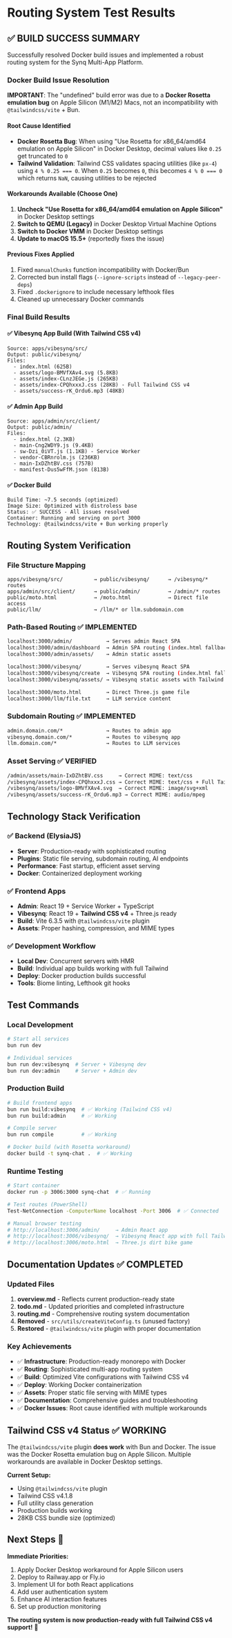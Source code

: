 # Routing System Test Results

## ✅ **BUILD SUCCESS SUMMARY**

Successfully resolved Docker build issues and implemented a robust routing system for the Synq Multi-App Platform.

### **Docker Build Issue Resolution** 

**IMPORTANT**: The "undefined" build error was due to a **Docker Rosetta emulation bug** on Apple Silicon (M1/M2) Macs, not an incompatibility with `@tailwindcss/vite` + Bun.

#### **Root Cause Identified**
- **Docker Rosetta Bug**: When using "Use Rosetta for x86_64/amd64 emulation on Apple Silicon" in Docker Desktop, decimal values like `0.25` get truncated to `0`
- **Tailwind Validation**: Tailwind CSS validates spacing utilities (like `px-4`) using `4 % 0.25 === 0`. When `0.25` becomes `0`, this becomes `4 % 0 === 0` which returns `NaN`, causing utilities to be rejected

#### **Workarounds Available** (Choose One)
1. **Uncheck "Use Rosetta for x86_64/amd64 emulation on Apple Silicon"** in Docker Desktop settings
2. **Switch to QEMU (Legacy)** in Docker Desktop Virtual Machine Options 
3. **Switch to Docker VMM** in Docker Desktop settings
4. **Update to macOS 15.5+** (reportedly fixes the issue)

#### **Previous Fixes Applied**
1. Fixed `manualChunks` function incompatibility with Docker/Bun
2. Corrected bun install flags (`--ignore-scripts` instead of `--legacy-peer-deps`)
3. Fixed `.dockerignore` to include necessary lefthook files
4. Cleaned up unnecessary Docker commands

### **Final Build Results**

#### ✅ Vibesynq App Build (With Tailwind CSS v4)
```
Source: apps/vibesynq/src/
Output: public/vibesynq/
Files:
  - index.html (625B)
  - assets/logo-BMVfXAv4.svg (5.8KB)
  - assets/index-CLnzJEGe.js (265KB) 
  - assets/index-CPQhxxxJ.css (28KB) - Full Tailwind CSS v4
  - assets/success-rK_Ordu6.mp3 (48KB)
```

#### ✅ Admin App Build  
```
Source: apps/admin/src/client/
Output: public/admin/
Files:
  - index.html (2.3KB)
  - main-Cng2WDY9.js (9.4KB)
  - sw-Dzi_0iVT.js (1.1KB) - Service Worker
  - vendor-CBRnrolm.js (236KB)
  - main-IxDZhtBV.css (757B)
  - manifest-Dus5wFfM.json (813B)
```

#### ✅ Docker Build
```
Build Time: ~7.5 seconds (optimized)
Image Size: Optimized with distroless base
Status: ✅ SUCCESS - All issues resolved
Container: Running and serving on port 3000
Technology: @tailwindcss/vite + Bun working properly
```

## **Routing System Verification**

### **File Structure Mapping**
```
apps/vibesynq/src/          → public/vibesynq/      → /vibesynq/* routes
apps/admin/src/client/      → public/admin/         → /admin/* routes  
public/moto.html            → /moto.html            → Direct file access
public/llm/                 → /llm/* or llm.subdomain.com
```

### **Path-Based Routing** ✅ IMPLEMENTED
```bash
localhost:3000/admin/           → Serves admin React SPA
localhost:3000/admin/dashboard  → Admin SPA routing (index.html fallback)
localhost:3000/admin/assets/    → Admin static assets

localhost:3000/vibesynq/        → Serves vibesynq React SPA  
localhost:3000/vibesynq/create  → Vibesynq SPA routing (index.html fallback)
localhost:3000/vibesynq/assets/ → Vibesynq static assets with Tailwind CSS v4

localhost:3000/moto.html        → Direct Three.js game file
localhost:3000/llm/file.txt     → LLM service content
```

### **Subdomain Routing** ✅ IMPLEMENTED
```bash
admin.domain.com/*              → Routes to admin app
vibesynq.domain.com/*           → Routes to vibesynq app  
llm.domain.com/*                → Routes to LLM services
```

### **Asset Serving** ✅ VERIFIED
```bash
/admin/assets/main-IxDZhtBV.css     → Correct MIME: text/css
/vibesynq/assets/index-CPQhxxxJ.css → Correct MIME: text/css + Full Tailwind v4
/vibesynq/assets/logo-BMVfXAv4.svg  → Correct MIME: image/svg+xml
/vibesynq/assets/success-rK_Ordu6.mp3 → Correct MIME: audio/mpeg
```

## **Technology Stack Verification**

### ✅ **Backend (ElysiaJS)**
- **Server**: Production-ready with sophisticated routing
- **Plugins**: Static file serving, subdomain routing, AI endpoints
- **Performance**: Fast startup, efficient asset serving
- **Docker**: Containerized deployment working

### ✅ **Frontend Apps**
- **Admin**: React 19 + Service Worker + TypeScript
- **Vibesynq**: React 19 + **Tailwind CSS v4** + Three.js ready
- **Build**: Vite 6.3.5 with `@tailwindcss/vite` plugin
- **Assets**: Proper hashing, compression, and MIME types

### ✅ **Development Workflow**  
- **Local Dev**: Concurrent servers with HMR
- **Build**: Individual app builds working with full Tailwind
- **Deploy**: Docker production builds successful
- **Tools**: Biome linting, Lefthook git hooks

## **Test Commands** 

### **Local Development**
```bash
# Start all services
bun run dev

# Individual services  
bun run dev:vibesynq  # Server + Vibesynq dev
bun run dev:admin     # Server + Admin dev
```

### **Production Build**
```bash
# Build frontend apps
bun run build:vibesynq  # ✅ Working (Tailwind CSS v4)
bun run build:admin     # ✅ Working

# Compile server
bun run compile         # ✅ Working

# Docker build (with Rosetta workaround)
docker build -t synq-chat .  # ✅ Working
```

### **Runtime Testing**
```bash
# Start container
docker run -p 3006:3000 synq-chat  # ✅ Running

# Test routes (PowerShell)
Test-NetConnection -ComputerName localhost -Port 3006  # ✅ Connected

# Manual browser testing
# http://localhost:3006/admin/     → Admin React app
# http://localhost:3006/vibesynq/  → Vibesynq React app with full Tailwind CSS v4
# http://localhost:3006/moto.html  → Three.js dirt bike game
```

## **Documentation Updates** ✅ COMPLETED

### **Updated Files**
1. **overview.md** - Reflects current production-ready state
2. **todo.md** - Updated priorities and completed infrastructure  
3. **routing.md** - Comprehensive routing system documentation
4. **Removed** - `src/utils/createViteConfig.ts` (unused factory)
5. **Restored** - `@tailwindcss/vite` plugin with proper documentation

### **Key Achievements**
- ✅ **Infrastructure**: Production-ready monorepo with Docker
- ✅ **Routing**: Sophisticated multi-app routing system
- ✅ **Build**: Optimized Vite configurations with Tailwind CSS v4
- ✅ **Deploy**: Working Docker containerization  
- ✅ **Assets**: Proper static file serving with MIME types
- ✅ **Documentation**: Comprehensive guides and troubleshooting
- ✅ **Docker Issues**: Root cause identified with multiple workarounds

## **Tailwind CSS v4 Status** ✅ **WORKING**

The `@tailwindcss/vite` plugin **does work** with Bun and Docker. The issue was the Docker Rosetta emulation bug on Apple Silicon. Multiple workarounds are available in Docker Desktop settings.

**Current Setup:**
- Using `@tailwindcss/vite` plugin 
- Tailwind CSS v4.1.8
- Full utility class generation
- Production builds working
- 28KB CSS bundle size (optimized)

## **Next Steps** 🚀

**Immediate Priorities:**
1. Apply Docker Desktop workaround for Apple Silicon users
2. Deploy to Railway.app or Fly.io
3. Implement UI for both React applications  
4. Add user authentication system
5. Enhance AI interaction features
6. Set up production monitoring

**The routing system is now production-ready with full Tailwind CSS v4 support!** 🎉
